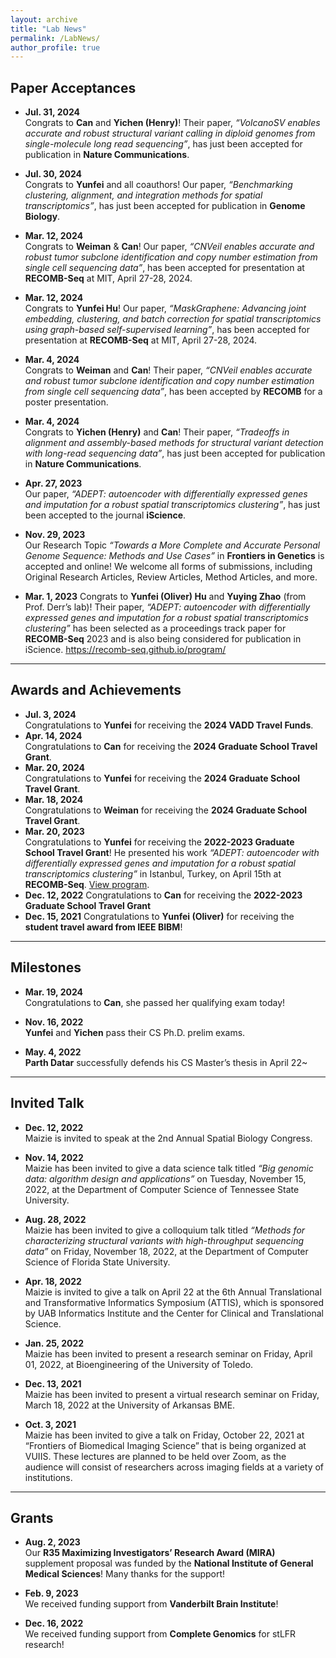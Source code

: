 ```yaml
---
layout: archive
title: "Lab News"
permalink: /LabNews/
author_profile: true
---
```


## Paper Acceptances

- **Jul. 31, 2024**  
  Congrats to **Can** and **Yichen (Henry)**! Their paper, *“VolcanoSV enables accurate and robust structural variant calling in diploid genomes from single-molecule long read sequencing”*, has just been accepted for publication in **Nature Communications**.
  
- **Jul. 30, 2024**  
  Congrats to **Yunfei** and all coauthors! Our paper, *“Benchmarking clustering, alignment, and integration methods for spatial transcriptomics”*, has just been accepted for publication in **Genome Biology**.

- **Mar. 12, 2024**  
  Congrats to **Weiman** & **Can**! Our paper, *“CNVeil enables accurate and robust tumor subclone identification and copy number estimation from single cell sequencing data”*, has been accepted for presentation at **RECOMB-Seq** at MIT, April 27-28, 2024.

- **Mar. 12, 2024**  
  Congrats to **Yunfei Hu**! Our paper, *“MaskGraphene: Advancing joint embedding, clustering, and batch correction for spatial transcriptomics using graph-based self-supervised learning”*, has been accepted for presentation at **RECOMB-Seq** at MIT, April 27-28, 2024.

- **Mar. 4, 2024**  
  Congrats to **Weiman** and **Can**! Their paper, *“CNVeil enables accurate and robust tumor subclone identification and copy number estimation from single cell sequencing data”*, has been accepted by **RECOMB** for a poster presentation.

- **Mar. 4, 2024**  
  Congrats to **Yichen (Henry)** and **Can**! Their paper, *“Tradeoffs in alignment and assembly-based methods for structural variant detection with long-read sequencing data”*, has just been accepted for publication in **Nature Communications**.

- **Apr. 27, 2023**  
  Our paper, *“ADEPT: autoencoder with differentially expressed genes and imputation for a robust spatial transcriptomics clustering”*, has just been accepted to the journal **iScience**.

- **Nov. 29, 2023**  
  Our Research Topic *“Towards a More Complete and Accurate Personal Genome Sequence: Methods and Use Cases”* in **Frontiers in Genetics** is accepted and online! We welcome all forms of submissions, including Original Research Articles, Review Articles, Method Articles, and more.

- **Mar. 1, 2023**
  Congrats to **Yunfei (Oliver) Hu** and **Yuying Zhao** (from Prof. Derr’s lab)! Their paper, *“ADEPT: autoencoder with differentially expressed genes and imputation for a robust spatial transcriptomics clustering”* has been selected as a proceedings track paper for **RECOMB-Seq** 2023 and is also being considered for publication in iScience. https://recomb-seq.github.io/program/  

---

## Awards and Achievements

- **Jul. 3, 2024**  
  Congratulations to **Yunfei** for receiving the **2024 VADD Travel Funds**.
- **Apr. 14, 2024**  
  Congratulations to **Can** for receiving the **2024 Graduate School Travel Grant**.
- **Mar. 20, 2024**  
  Congratulations to **Yunfei** for receiving the **2024 Graduate School Travel Grant**.
- **Mar. 18, 2024**  
  Congratulations to **Weiman** for receiving the **2024 Graduate School Travel Grant**.
- **Mar. 20, 2023**  
  Congratulations to **Yunfei** for receiving the **2022-2023 Graduate School Travel Grant**! He presented his work *“ADEPT: autoencoder with differentially expressed genes and imputation for a robust spatial transcriptomics clustering”* in Istanbul, Turkey, on April 15th at **RECOMB-Seq**. [View program](https://recomb-seq.github.io/program/).
- **Dec. 12, 2022**
  Congratulations to **Can** for receiving the **2022-2023 Graduate School Travel Grant**
- **Dec. 15, 2021**
  Congratulations to **Yunfei (Oliver)** for receiving the **student travel award from IEEE BIBM**!
---

## Milestones

- **Mar. 19, 2024**  
  Congratulations to **Can**, she passed her qualifying exam today!

- **Nov. 16, 2022**  
  **Yunfei** and **Yichen** pass their CS Ph.D. prelim exams.

- **May. 4, 2022**  
  **Parth Datar** successfully defends his CS Master’s thesis in April 22~

---


## Invited Talk

- **Dec. 12, 2022**  
  Maizie is invited to speak at the 2nd Annual Spatial Biology Congress.

- **Nov. 14, 2022**   
  Maizie has been invited to give a data science talk titled *“Big genomic data: algorithm design and applications”* on Tuesday, November 15, 2022, at the Department of Computer Science of Tennessee State University.

- **Aug. 28, 2022**     
  Maizie has been invited to give a colloquium talk titled *“Methods for characterizing structural variants with high-throughput sequencing data”* on Friday, November 18, 2022, at the Department of Computer Science of Florida State University.

- **Apr. 18, 2022**    
  Maizie is invited to give a talk on April 22 at the 6th Annual Translational and Transformative Informatics Symposium (ATTIS), which is sponsored by UAB Informatics Institute and the Center for Clinical and Translational Science. 

- **Jan. 25, 2022**    
  Maizie has been invited to present a research seminar on Friday, April 01, 2022, at Bioengineering of the University of Toledo.  
  
- **Dec. 13, 2021**    
  Maizie has been invited to present a virtual research seminar on Friday, March 18, 2022 at the University of Arkansas BME.

- **Oct. 3, 2021**    
  Maizie has been invited to give a talk on Friday, October 22, 2021 at “Frontiers of Biomedical Imaging Science” that is being organized at VUIIS. These lectures are planned to be held over Zoom, as the audience will consist of researchers across imaging fields at a variety of institutions.

---



## Grants

- **Aug. 2, 2023**     
  Our **R35 Maximizing Investigators’ Research Award (MIRA)** supplement proposal was funded by the **National Institute of General Medical Sciences**! Many thanks for the support!

- **Feb. 9, 2023**   
  We received funding support from **Vanderbilt Brain Institute**!

- **Dec. 16, 2022**    
  We received funding support from **Complete Genomics** for stLFR research!
